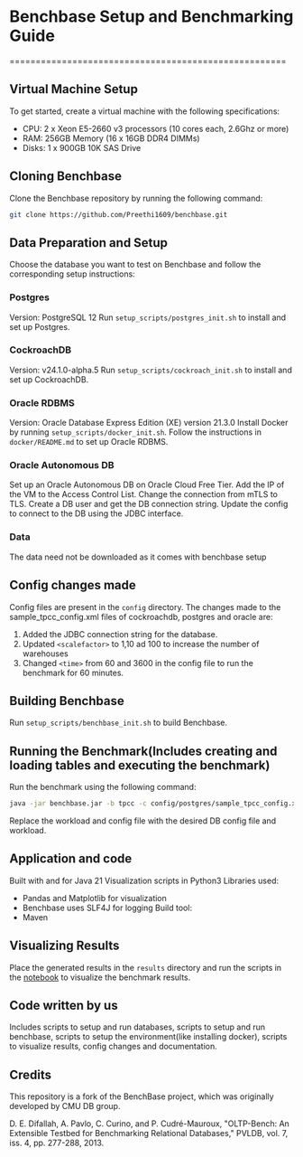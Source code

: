 # Benchbase Setup and Benchmarking Guide
=====================================================

## Virtual Machine Setup
To get started, create a virtual machine with the following specifications:

* CPU: 2 x Xeon E5-2660 v3 processors (10 cores each, 2.6Ghz or more)
* RAM: 256GB Memory (16 x 16GB DDR4 DIMMs)
* Disks: 1 x 900GB 10K SAS Drive

## Cloning Benchbase
Clone the Benchbase repository by running the following command:
```bash
git clone https://github.com/Preethi1609/benchbase.git
```

## Data Preparation and Setup
Choose the database you want to test on Benchbase and follow the corresponding setup instructions:

### Postgres
Version: PostgreSQL 12
Run `setup_scripts/postgres_init.sh` to install and set up Postgres.

### CockroachDB
Version: v24.1.0-alpha.5
Run `setup_scripts/cockroach_init.sh` to install and set up CockroachDB.

### Oracle RDBMS
Version: Oracle Database Express Edition (XE) version 21.3.0
Install Docker by running `setup_scripts/docker_init.sh`.
Follow the instructions in `docker/README.md` to set up Oracle RDBMS.

### Oracle Autonomous DB
Set up an Oracle Autonomous DB on Oracle Cloud Free Tier.
Add the IP of the VM to the Access Control List.
Change the connection from mTLS to TLS.
Create a DB user and get the DB connection string.
Update the config to connect to the DB using the JDBC interface.

### Data
The data need not be downloaded as it comes with benchbase setup

## Config changes made
Config files are present in the `config` directory. The changes made to the sample_tpcc_config.xml files of cockroachdb, postgres and oracle are:

1. Added the JDBC connection string for the database.
2. Updated `<scalefactor>` to 1,10 ad 100 to increase the number of warehouses
3. Changed `<time>` from 60 and 3600 in the config file to run the benchmark for 60 minutes.

## Building Benchbase
Run `setup_scripts/benchbase_init.sh` to build Benchbase.

## Running the Benchmark(Includes creating and loading tables and executing the benchmark)
Run the benchmark using the following command:

```bash
java -jar benchbase.jar -b tpcc -c config/postgres/sample_tpcc_config.xml --create=true --load=true --execute=true
```

Replace the workload and config file with the desired DB config file and workload.


## Application and code
Built with and for Java 21
Visualization scripts in Python3
Libraries used: 
- Pandas and Matplotlib for visualization
- Benchbase uses SLF4J for logging
Build tool:
- Maven

## Visualizing Results
Place the generated results in the `results` directory and run the scripts in the [notebook](benchbase/results/visualization/viz_results.ipynb) to visualize the benchmark results.

## Code written by us
Includes scripts to setup and run databases, scripts to setup and run benchbase, scripts to setup the environment(like installing docker), scripts to visualize results, config changes and documentation.

## Credits
This repository is a fork of the BenchBase project, which was originally developed by CMU DB group.

D. E. Difallah, A. Pavlo, C. Curino, and P. Cudré-Mauroux, "OLTP-Bench: An Extensible Testbed for Benchmarking Relational Databases," PVLDB, vol. 7, iss. 4, pp. 277-288, 2013.
